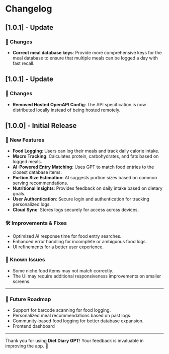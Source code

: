 # Changelog

## [1.0.1] - Update

### 🔧 Changes
- **Correct meal database keys**: Provide more comprehensive keys for the meal database to ensure that multiple meals can be logged a day with fast recall.

## [1.0.1] - Update

### 🔧 Changes
- **Removed Hosted OpenAPI Config**: The API specification is now distributed locally instead of being hosted remotely.

## [1.0.0] - Initial Release

### 🚀 New Features
- **Food Logging**: Users can log their meals and track daily calorie intake.
- **Macro Tracking**: Calculates protein, carbohydrates, and fats based on logged meals.
- **AI-Powered Entry Matching**: Uses GPT to match food entries to the closest database items.
- **Portion Size Estimation**: AI suggests portion sizes based on common serving recommendations.
- **Nutritional Insights**: Provides feedback on daily intake based on dietary goals.
- **User Authentication**: Secure login and authentication for tracking personalized logs.
- **Cloud Sync**: Stores logs securely for access across devices.

### 🛠 Improvements & Fixes
- Optimized AI response time for food entry searches.
- Enhanced error handling for incomplete or ambiguous food logs.
- UI refinements for a better user experience.

### 📌 Known Issues
- Some niche food items may not match correctly.
- The UI may require additional responsiveness improvements on smaller screens.

---

### 📢 Future Roadmap
- Support for barcode scanning for food logging.
- Personalized meal recommendations based on past logs.
- Community-based food logging for better database expansion.
- Frontend dashboard

---

Thank you for using **Diet Diary GPT**! Your feedback is invaluable in improving the app. 🚀